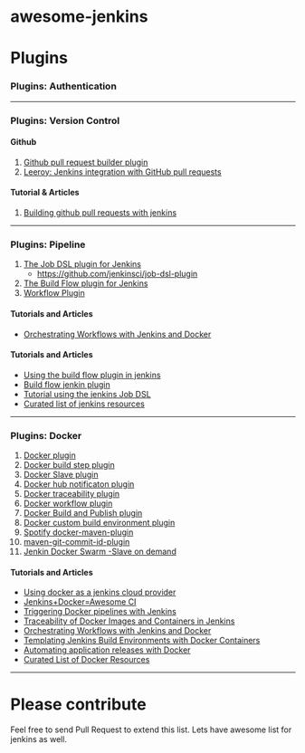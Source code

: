 awesome-jenkins
===============


Plugins
=======


### Plugins: Authentication

-----

### Plugins: Version Control


#### Github

1. [Github pull request builder plugin](https://wiki.jenkins-ci.org/display/JENKINS/GitHub+pull+request+builder+plugin)
2. [Leeroy: Jenkins integration with GitHub pull requests](https://github.com/docker/leeroy)

#### Tutorial & Articles

1. [Building github pull requests with jenkins](http://www.theguild.nl/building-github-pull-requests-with-jenkins)

------

### Plugins: Pipeline

1. [The Job DSL plugin for Jenkins](https://wiki.jenkins-ci.org/display/JENKINS/Job+DSL+Plugin)
	- https://github.com/jenkinsci/job-dsl-plugin
2. [The Build Flow plugin for Jenkins](https://wiki.jenkins-ci.org/display/JENKINS/Build+Flow+Plugin)
3. [Workflow Plugin](https://wiki.jenkins-ci.org/display/JENKINS/Workflow+Plugin)


#### Tutorials and Articles

- [Orchestrating Workflows with Jenkins and Docker](https://www.cloudbees.com/node/27446)


#### Tutorials and Articles
 
- [Using the build flow plugin in jenkins](https://www.coveros.com/using-the-build-flow-plugin-in-jenkins/)
- [Build flow jenkin plugin](http://www.lordofthejars.com/2012/08/build-flow-jenkins-plugin.html)
- [Tutorial using the jenkins Job DSL](https://github.com/jenkinsci/job-dsl-plugin/wiki/Tutorial---Using-the-Jenkins-Job-DSL)
- [Curated list of jenkins resources](https://hackr.io/tutorials/learn-jenkins)

------

### Plugins: Docker

1. [Docker plugin](https://wiki.jenkins-ci.org/display/JENKINS/Docker+Plugin)
2. [Docker build step plugin](https://wiki.jenkins-ci.org/display/JENKINS/Docker+build+step+plugin)
3. [Docker Slave plugin](https://wiki.jenkins-ci.org/display/JENKINS/Docker+Slaves+Plugin)
4. [Docker hub notificaton plugin](https://wiki.jenkins-ci.org/display/JENKINS/CloudBees+Docker+Hub+Notification)
5. [Docker traceability plugin](https://wiki.jenkins-ci.org/display/JENKINS/CloudBees+Docker+Traceability)
6. [Docker workflow plugin](https://wiki.jenkins-ci.org/display/JENKINS/CloudBees+Docker+Workflow+Plugin)
7. [Docker Build and Publish plugin](https://wiki.jenkins-ci.org/display/JENKINS/CloudBees+Docker+Build+and+Publish+plugin)
8. [Docker custom build environment plugin](https://wiki.jenkins-ci.org/display/JENKINS/CloudBees+Docker+Custom+Build+Environment+Plugin)
9. [Spotify docker-maven-plugin](https://github.com/spotify/docker-maven-plugin)
10. [maven-git-commit-id-plugin](https://github.com/ktoso/maven-git-commit-id-plugin)
11. [Jenkin Docker Swarm -Slave on demand](https://github.com/jenkinsci/swarm-plugin)

#### Tutorials and Articles
 
- [Using docker as a jenkins cloud provider](http://www.nuxeo.com/blog/docker-jenkins-cloud-provider/)
- [Jenkins+Docker=Awesome CI](http://www.theguild.nl/jenkins-docker-awesome-ci)
- [Triggering Docker pipelines with Jenkins](https://www.cloudbees.com/node/27416)
- [Traceability of Docker Images and Containers in Jenkins](https://wiki.jenkins-ci.org/display/JENKINS/CloudBees+Docker+Traceability)
- [Orchestrating Workflows with Jenkins and Docker](https://www.cloudbees.com/node/27446)
- [Templating Jenkins Build Environments with Docker Containers](https://www.cloudbees.com/node/27411)
- [Automating application releases with Docker](https://www.cloudbees.com/node/27431)
- [Curated List of Docker Resources](https://hackr.io/tutorials/learn-docker)

-------


Please contribute
=========

Feel free to send Pull Request to extend this list. Lets have awesome list for jenkins as well. 

